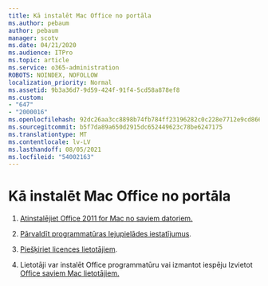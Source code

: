 ```yaml
---
title: Kā instalēt Mac Office no portāla
ms.author: pebaum
author: pebaum
manager: scotv
ms.date: 04/21/2020
ms.audience: ITPro
ms.topic: article
ms.service: o365-administration
ROBOTS: NOINDEX, NOFOLLOW
localization_priority: Normal
ms.assetid: 9b3a36d7-9d59-424f-91f4-5cd58a878ef8
ms.custom:
- "647"
- "2000016"
ms.openlocfilehash: 92dc26aa3cc8898b74fb784ff23196282c0c228e7712e9cd86690ec1db63040e
ms.sourcegitcommit: b5f7da89a650d2915dc652449623c78be6247175
ms.translationtype: MT
ms.contentlocale: lv-LV
ms.lasthandoff: 08/05/2021
ms.locfileid: "54002163"
---
```

# <a name="how-to-install-mac-office-from-the-portal"></a>Kā instalēt Mac Office no portāla

1. [Atinstalējiet Office 2011 for Mac no saviem datoriem.](https://support.office.com/article/4bfcd230-0ea1-4656-bf30-dbfa44d358fa?wt.mc_id=Alchemy_ClientDIA)

2. [Pārvaldīt programmatūras lejupielādes iestatījumus](https://docs.microsoft.com/DeployOffice/manage-software-download-settings-office-365).

3. [Piešķiriet licences lietotājiem](https://docs.microsoft.com/microsoft-365/admin/manage/assign-licenses-to-users).

4. Lietotāji var instalēt Office programmatūru vai izmantot iespēju Izvietot [Office saviem Mac lietotājiem.](https://docs.microsoft.com/DeployOffice/mac/deployment-guide-for-office-for-mac)